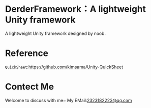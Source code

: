 # DerderFramework：A lightweight Unity framework
A lightweight Unity framework designed by noob.

# Reference
`QuickSheet`:https://github.com/kimsama/Unity-QuickSheet

# Contect Me
Welcome to discuss with me~ 
My EMail:2323182223@qq.com
